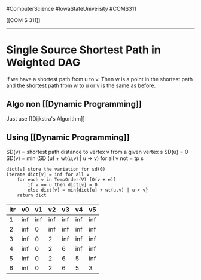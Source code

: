 #ComputerScience  #IowaStateUniversity  #COMS311 


[[COM S 311]] 

---

# Single Source Shortest Path in Weighted DAG

if we have a shortest path from u to v. Then w is a point in the shortest path and the shortest path from w to u or v is the same as before. 

## Algo non  [[Dynamic Programming]] 
Just use [[Dijkstra's Algorithm]]


## Using [[Dynamic Programming]]

SD(v) = shortest path distance to vertex v from a given vertex s
SD(u) = 0
SD(v) = min (SD (u) + wt(u,v) | u -> v) for all v not = tp s

```
dict[v] store the variation for sd(0)
iterate dict[v] = inf for all v
	for each v in TempOrder(V) [O(v + e)]
		if v == u then dict[v] = 0
		else dict[v] = min{dict[u] + wt(u,v) | u-> v}
	return dict
```
 
 | itr | v0  | v1  | v2  | v3  | v4  | v5  |
 | --- | --- | --- | --- | --- | --- | --- |
 | 1   | inf | inf | inf | inf | inf | inf |
 | 2   | inf | 0   | inf | inf | inf | inf |
 | 3   | inf | 0   | 2   | inf | inf | inf |
 | 4   | inf | 0   | 2   | 6   | inf | inf |
 | 5   | inf | 0   | 2   | 6   | 5   | inf |
 | 6   | inf | 0   | 2   | 6   | 5   | 3   |
